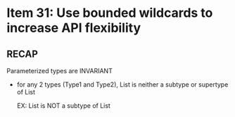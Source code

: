 # Item 31: Use bounded wildcards to increase API flexibility

## RECAP
Parameterized types are INVARIANT
- for any 2 types (Type1 and Type2), List<Type1> is neither a subtype
or supertype of List<Type2>


    EX:
        List<String> is NOT a subtype of List<Object>
        
        
